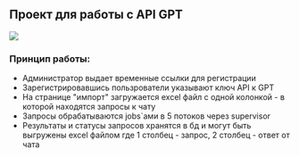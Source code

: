 ## Проект для работы с API GPT

![](https://upload.wikimedia.org/wikipedia/commons/thumb/3/36/Logo.min.svg/2560px-Logo.min.svg.png)

### Принцип работы:

-   Администратор выдает временные ссылки для регистрации
-   Зарегистрировавшись пользрователи указывают ключ API к GPT
-   На странице "импорт" загружается excel файл с одной колонкой - в которой находятся запросы к чату
-   Запросы обрабатываются jobs`ами в 5 потоков через supervisor
-   Результаты и статусы запросов хранятся в бд и могут быть выгружены excel файлом где 1 столбец - запрос, 2 столбец - ответ от чата
